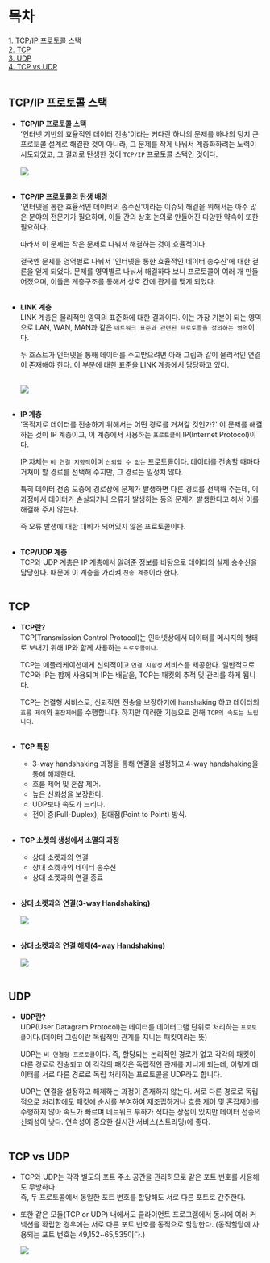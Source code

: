 # 목차 
[1. TCP/IP 프로토콜 스택](#tcpip-프로토콜-스택) <br>
[2. TCP](#tcp) <br>
[3. UDP](#udp) <br>
[4. TCP vs UDP](#tcp-vs-udp) <br><br>


## TCP/IP 프로토콜 스택
- **TCP/IP 프로토콜 스택** <br>
  '인터넷 기반의 효율적인 데이터 전송'이라는 커다란 하나의 문제를 하나의 덩치 큰 프로토콜 설계로 해결한 것이 아니라, 그 문제를 작게 나눠서 계층화하려는 노력이 시도되었고,
  그 결과로 탄생한 것이 `TCP/IP` 프로토콜 스택인 것이다. <br><br>
  <img src="https://github.com/z-wook/z-wook/assets/101041221/60eb170f-d063-4139-90e9-629645fcca45"> <br><br>

- **TCP/IP 프로토콜의 탄생 배경** <br>
  '인터넷을 통한 효율적인 데이터의 송수신'이라는 이슈의 해결을 위해서는 아주 많은 분야의 전문가가 필요하며, 이들 간의 상호 논의로 만들어진 다양한 약속이 또한 필요하다. <br>

  따라서 이 문제는 작은 문제로 나눠서 해결하는 것이 효율적이다. <br>

  결국엔 문제를 영역별로 나눠서 '인터넷을 통한 효율적인 데이터 송수신'에 대한 결론을 얻게 되었다. 문제를 영역별로 나눠서 해결하다 보니 프로토콜이 여러 개 만들어졌으며, 이들은 계층구조를 통해서 상호 간에 관계를 맺게 되었다. <br><br>

- **LINK 계층** <br>
  LINK 계층은 물리적인 영역의 표준화에 대한 결과이다. 이는 가장 기본이 되는 영역으로 LAN, WAN, MAN과 같은 `네트워크 표준과 관련된 프로토콜을 정의하는 영역`이다. <br>

  두 호스트가 인터넷을 통해 데이터를 주고받으려면 아래 그림과 같이 물리적인 연결이 존재해야 한다. 이 부분에 대한 표준을 LINK 계층에서 담당하고 있다. <br><br>

  <img src="https://github.com/z-wook/z-wook/assets/101041221/be2430d4-260b-4a48-9c0a-78e9198c6c0e"> <br><br>

- **IP 계층** <br>
  '목적지로 데이터를 전송하기 위해서는 어떤 경로를 거쳐갈 것인가?' 이 문제를 해결하는 것이 IP 계층이고, 이 계층에서 사용하는 `프로토콜이` IP(Internet Protocol)이다. <br>

  IP 자체는 `비 연결 지향적`이며 `신뢰할 수 없는` 프로토콜이다. 데이터를 전송할 때마다 거쳐야 할 경로를 선택해 주지만, 그 경로는 일정치 않다. <br>

  특히 데이터 전송 도중에 경로상에 문제가 발생하면 다른 경로를 선택해 주는데, 이 과정에서 데이터가 손실되거나 오류가 발생하는 등의 문제가 발생한다고 해서 이를 해결해 주지 않는다. <br>

  즉 오류 발생에 대한 대비가 되어있지 않은 프로토콜이다. <br><br>

- **TCP/UDP 계층** <br>
  TCP와 UDP 계층은 IP 계층에서 알려준 정보를 바탕으로 데이터의 실제 송수신을 담당한다. 때문에 이 계층을 가리켜 `전송 계층`이라 한다. <br><br>
  

## TCP
- **TCP란?** <br>
  TCP(Transmission Control Protocol)는 인터넷상에서 데이터를 메시지의 형태로 보내기 위해 IP와 함께 사용하는 `프로토콜이다`. <br>

  TCP는 애플리케이션에게 신뢰적이고 `연결 지향성` 서비스를 제공한다. 일반적으로 TCP와 IP는 함께 사용되며 IP는 배달을, TCP는 패킷의 추적 및 관리를 하게 됩니다. <br>

  TCP는 연결형 서비스로, 신뢰적인 전송을 보장하기에 hanshaking 하고 데이터의 `흐름 제어`와 `혼잡제어`를 수행합니다. 하지만 이러한 기능으로 인해 `TCP의 속도는 느립니다`. <br><br>

- **TCP 특징**
  - 3-way handshaking 과정을 통해 연결을 설정하고 4-way handshaking을 통해 해제한다.
  - 흐름 제어 및 혼잡 제어.
  - 높은 신뢰성을 보장한다.
  - UDP보다 속도가 느리다.
  - 전이 중(Full-Duplex), 점대점(Point to Point) 방식. <br><br>

- **TCP 소켓의 생성에서 소멸의 과정**
  - 상대 소켓과의 연결
  - 상대 소켓과의 데이터 송수신
  - 상대 소켓과의 연결 종료 <br><br>

- **상대 소켓과의 연결(3-way Handshaking)** <br><br>
  <img src="https://github.com/z-wook/z-wook/assets/101041221/89322576-b2df-420d-944e-f897564e152f"> <br><br>

- **상대 소켓과의 연결 해제(4-way Handshaking)** <br><br>
  <img src="https://github.com/z-wook/z-wook/assets/101041221/00ec3461-95a7-4b60-abf3-65344aed0be4"> <br><br>


## UDP
- **UDP란?** <br>
  UDP(User Datagram Protocol)는 데이터를 데이터그램 단위로 처리하는 `프로토콜`이다.(데이터 그림이란 독립적인 관계를 지니는 패킷이라는 뜻) <br>

  UDP는 `비 연결형 프로토콜`이다. 즉, 할당되는 논리적인 경로가 없고 각각의 패킷이 다른 경로로 전송되고 이 각각의 패킷은 독립적인 관계를 지니게 되는데, 이렇게 데이터를 서로 다른 경로로 독립 처리하는 프로토콜을 UDP라고 합니다. <br>

  UDP는 연결을 설정하고 해제하는 과정이 존재하지 않는다. 서로 다른 경로로 독립적으로 처리함에도 패킷에 순서를 부여하여 재조립하거나 흐름 제어 및 혼잡제어를 수행하지 않아 속도가 빠르며 네트워크 부하가 적다는 장점이 있지만 데이터 전송의 신뢰성이 낮다. 연속성이 중요한 실시간 서비스(스트리밍)에 좋다. <br><br>
  

## TCP vs UDP
- TCP와 UDP는 각각 별도의 포트 주소 공간을 관리하므로 같은 포트 번호를 사용해도 무방하다. <br>
  즉, 두 프로토콜에서 동일한 포트 번호를 할당해도 서로 다른 포트로 간주한다. <br>

- 또한 같은 모듈(TCP or UDP) 내에서도 클라이언트 프로그램에서 동시에 여러 커넥션을 확립한 경우에는 서로 다른 포트 번호를 동적으로 할당한다. (동적할당에 사용되는 포트 번호는 49,152~65,535이다.) <br>

  <img src="https://github.com/z-wook/z-wook/assets/101041221/193bc622-f2cf-469f-977f-4dfe435fb87b"> <br><br>

